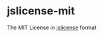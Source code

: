 jslicense-mit
=============

The MIT License in [jslicense][jslicense] format

[jslicense]: https://jslicense.org
